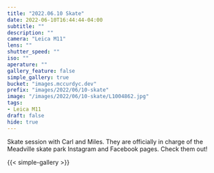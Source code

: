 ```yaml
---
title: "2022.06.10 Skate"
date: 2022-06-10T16:44:44-04:00
subtitle: ""
description: ""
camera: "Leica M11"
lens: ""
shutter_speed: ""
iso: ""
aperature: ""
gallery_feature: false
simple_gallery: true
bucket: "images.mccurdyc.dev"
prefix: "images/2022/06/10-skate"
image: "/images/2022/06/10-skate/L1004862.jpg"
tags:
- Leica M11
draft: false
hide: true
---
```


Skate session with Carl and Miles. They are officially in charge of the Meadville
skate park Instagram and Facebook pages. Check them out!

{{< simple-gallery >}}

